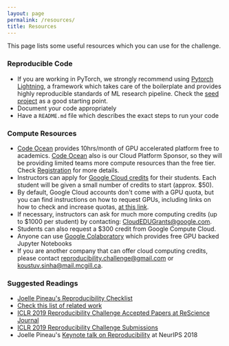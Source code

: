 ```yaml
---
layout: page
permalink: /resources/
title: Resources
---
```


This page lists some useful resources which you can use for the challenge.

### Reproducible Code

- If you are working in PyTorch, we strongly recommend using [Pytorch Lightning](https://github.com/williamFalcon/pytorch-lightning), a framework which takes care of the boilerplate and provides highly reproducible standards of ML research pipeline. Check the [seed project](https://github.com/williamFalcon/pytorch-lightning-conference-seed) as a good starting point.
- Document your code appropriately
- Have a `README.md` file which describes the exact steps to run your code

### Compute Resources

- [Code Ocean](https://codeocean.com/) provides 10hrs/month of GPU accelerated platform free to academics. [Code Ocean](https://codeocean.com/) also is our Cloud Platform Sponsor, so they will be providing limited teams more compute resources than the free tier. Check [Registration](/neurips2019/registration/) for more details.
- Instructors can apply for [Google Cloud credits](https://cloud.google.com/edu/) for their students. Each student will be given a small number of credits to start (approx. $50).
- By default, Google Cloud accounts don't come with a GPU quota, but you can find instructions on how to request GPUs, including links on how to check and increase quotas, [at this link](https://cloud.google.com/compute/docs/gpus/add-gpus).
- If necessary, instructors can ask for much more computing credits (up to $1000 per student) by contacting: [CloudEDUGrants@google.com](mailto:CloudEDUGrants@google.com).
- Students can also request a $300 credit from Google Compute Cloud.
- Anyone can use [Google Colaboratory](https://colab.research.google.com/) which provides free GPU backed Jupyter Notebooks
- If you are another company that can offer cloud computing credits, please contact [reproducibility.challenge@gmail.com](mailto:reproducibility.challenge@gmail.com) or [koustuv.sinha@mail.mcgill.ca](mailto:koustuv.sinha@mail.mcgill.ca).

### Suggested Readings

- [Joelle Pineau's Reproducibility Checklist](https://www.cs.mcgill.ca/~jpineau/ReproducibilityChecklist.pdf)
- [Check this list of related work](https://www.cs.mcgill.ca/~jpineau/ICLR2018-ReproducibilityChallenge-Readings.pdf)
- [ICLR 2019 Reproducibility Challenge Accepted Papers at ReScience Journal](https://rescience.github.io/read/#volume-5-2019)
- [ICLR 2019 Reproducibility Challenge Submissions](https://github.com/reproducibility-challenge/iclr_2019/pulls)
- Joelle Pineau's [Keynote talk on Reproducibility](https://www.facebook.com/nipsfoundation/videos/2120856364798049/) at NeurIPS 2018
